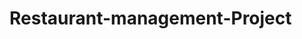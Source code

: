 # Restaurant-management-Project
<!-- 

// It was a solo project 
//  I did this project within a day 
// features was i am added its was crud and user authentication etc -->